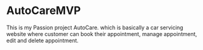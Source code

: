 # AutoCareMVP

This is my Passion project AutoCare. which is basically a car servicing website where customer can book their appointment, manage appointment, edit and delete appointment. 
